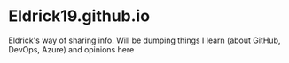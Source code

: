 # Eldrick19.github.io
Eldrick's way of sharing info. Will be dumping things I learn (about GitHub, DevOps, Azure) and opinions here
